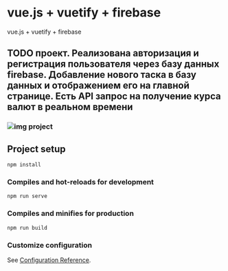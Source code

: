 # vue.js + vuetify + firebase
vue.js + vuetify + firebase

## TODO проект. Реализована авторизация и регистрация пользователя через базу данных firebase. Добавление нового таска в базу данных и отображением его на главной странице. Есть API запрос на получение курса валют в реальном времени

### ![img project](https://i.imgur.com/EQV5fFm.png)

## Project setup
```
npm install
```

### Compiles and hot-reloads for development
```
npm run serve
```

### Compiles and minifies for production
```
npm run build
```

### Customize configuration
See [Configuration Reference](https://cli.vuejs.org/config/).
